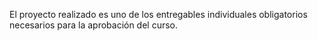 El proyecto realizado es uno de los entregables individuales obligatorios necesarios para la aprobación del curso. 
